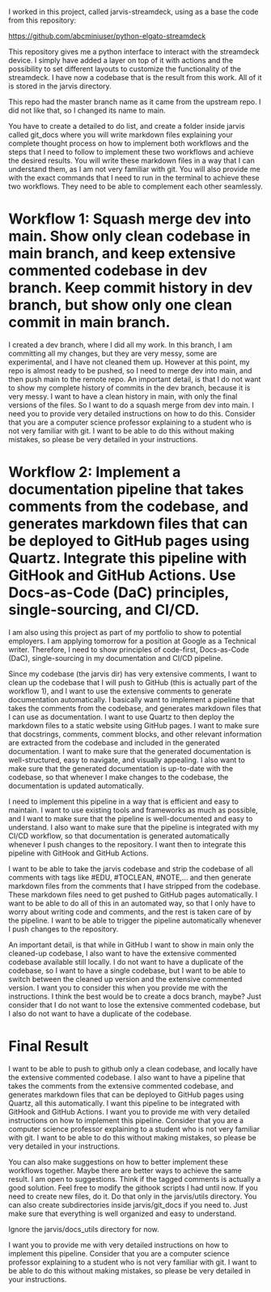 I worked in this project, called jarvis-streamdeck, using as a base the code from this repository:

https://github.com/abcminiuser/python-elgato-streamdeck

This repository gives me a python interface to interact with the streamdeck device. I simply have added a layer on top of it with actions and the possibility to set different layouts to customize the functionality of the streamdeck. I have now a codebase that is the result from this work. All of it is stored in the jarvis directory.

This repo had the master branch name as it came from the upstream repo. I did not like that, so I changed its name to main.

You have to create a detailed to do list, and create a folder inside jarvis called git_docs where you will write markdown files explaining your complete thought process on how to implement both workflows and the steps that I need to follow to implement these two workflows and achieve the desired results. You will write these markdown files in a way that I can understand them, as I am not very familiar with git. You will also provide me with the exact commands that I need to run in the terminal to achieve these two workflows. They need to be able to complement each other seamlessly.

# Workflow 1: Squash merge dev into main. Show only clean codebase in main branch, and keep extensive commented codebase in dev branch. Keep commit history in dev branch, but show only one clean commit in main branch.

I created a dev branch, where I did all my work. In this branch, I am committing all my changes, but they are very messy, some are experimental, and I have not cleaned them up. However at this point, my repo is almost ready to be pushed, so I need to merge dev into main, and then push main to the remote repo. An important detail, is that I do not want to show my complete history of commits in the dev branch, because it is very messy. I want to have a clean history in main, with only the final versions of the files. So I want to do a squash merge from dev into main. I need you to provide very detailed instructions on how to do this. Consider that you are a computer science professor explaining to a student who is not very familiar with git. I want to be able to do this without making mistakes, so please be very detailed in your instructions.

# Workflow 2: Implement a documentation pipeline that takes comments from the codebase, and generates markdown files that can be deployed to GitHub pages using Quartz. Integrate this pipeline with GitHook and GitHub Actions. Use Docs-as-Code (DaC) principles, single-sourcing, and CI/CD.

I am also using this project as part of my portfolio to show to potential employers. I am applying tomorrow for a position at Google as a Technical writer. Therefore, I need to show principles of code-first, Docs-as-Code (DaC), single-sourcing in my documentation and CI/CD pipeline.

Since my codebase (the jarvis dir) has very extensive comments, I want to clean up the codebase that I will push to GitHub (this is actually part of the workflow 1), and I want to use the extensive comments to generate documentation automatically. I basically want to implement a pipeline that takes the comments from the codebase, and generates markdown files that I can use as documentation. I want to use Quartz to then deploy the markdown files to a static website using GitHub pages. I want to make sure that docstrings, comments, comment blocks, and other relevant information are extracted from the codebase and included in the generated documentation. I want to make sure that the generated documentation is well-structured, easy to navigate, and visually appealing. I also want to make sure that the generated documentation is up-to-date with the codebase, so that whenever I make changes to the codebase, the documentation is updated automatically.

I need to implement this pipeline in a way that is efficient and easy to maintain. I want to use existing tools and frameworks as much as possible, and I want to make sure that the pipeline is well-documented and easy to understand. I also want to make sure that the pipeline is integrated with my CI/CD workflow, so that documentation is generated automatically whenever I push changes to the repository. I want then to integrate this pipeline with GitHook and GitHub Actions.

I want to be able to take the jarvis codebase and strip the codebase of all comments with tags like #EDU, #TOCLEAN, #NOTE,... and then generate markdown files from the comments that I have stripped from the codebase. These markdown files need to get pushed to GitHub pages automatically. I want to be able to do all of this in an automated way, so that I only have to worry about writing code and comments, and the rest is taken care of by the pipeline. I want to be able to trigger the pipeline automatically whenever I push changes to the repository.

An important detail, is that while in GitHub I want to show in main only the cleaned-up codebase, I also want to have the extensive commented codebase available still locally. I do not want to have a duplicate of the codebase, so I want to have a single codebase, but I want to be able to switch between the cleaned up version and the extensive commented version. I want you to consider this when you provide me with the instructions. I think the best would be to create a docs branch, maybe? Just consider that I do not want to lose the extensive commented codebase, but I also do not want to have a duplicate of the codebase. 


# Final Result

I want to be able to push to github only a clean codebase, and locally have the extensive commented codebase. I also want to have a pipeline that takes the comments from the extensive commented codebase, and generates markdown files that can be deployed to GitHub pages using Quartz, all this automatically. I want this pipeline to be integrated with GitHook and GitHub Actions. I want you to provide me with very detailed instructions on how to implement this pipeline. Consider that you are a computer science professor explaining to a student who is not very familiar with git. I want to be able to do this without making mistakes, so please be very detailed in your instructions.

You can also make suggestions on how to better implement these workflows together. Maybe there are better ways to achieve the same result. I am open to suggestions. Think if the tagged comments is actually a good solution. Feel free to modify the githook scripts I had until now. If you need to create new files, do it. Do that only in the jarvis/utils directory. You can also create subdirectories inside jarvis/git_docs if you need to. Just make sure that everything is well organized and easy to understand.

Ignore the jarvis/docs_utils directory for now.

I want you to provide me with very detailed instructions on how to implement this pipeline. Consider that you are a computer science professor explaining to a student who is not very familiar with git. I want to be able to do this without making mistakes, so please be very detailed in your instructions.


